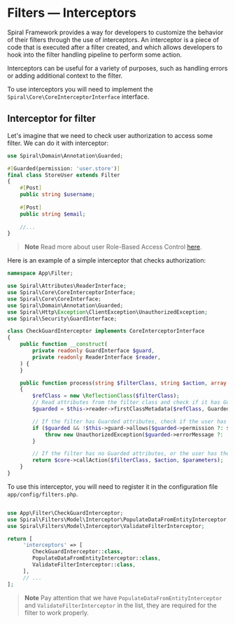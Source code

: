# Filters — Interceptors

Spiral Framework provides a way for developers to customize the behavior of their filters through the use of
interceptors. An interceptor is a piece of code that is executed after a filter created, and
which allows developers to hook into the filter handling pipeline to perform some action.

Interceptors can be useful for a variety of purposes, such as handling errors or adding additional context to the
filter.

To use interceptors you will need to implement the `Spiral\Core\CoreInterceptorInterface` interface.

## Interceptor for filter

Let's imagine that we need to check user authorization to access some filter. We can do it with interceptor:

```php
use Spiral\Domain\Annotation\Guarded;

#[Guarded(permission: 'user.store')]
final class StoreUser extends Filter
{
    #[Post]
    public string $username;
    
    #[Post]
    public string $email;
    
    //...
}
```

> **Note**
> Read more about user Role-Based Access Control [here](../security/rbac.md).

Here is an example of a simple interceptor that checks authorization:

```php
namespace App\Filter;

use Spiral\Attributes\ReaderInterface;
use Spiral\Core\CoreInterceptorInterface;
use Spiral\Core\CoreInterface;
use Spiral\Domain\Annotation\Guarded;
use Spiral\Http\Exception\ClientException\UnauthorizedException;
use Spiral\Security\GuardInterface;

class CheckGuardInterceptor implements CoreInterceptorInterface
{
    public function __construct(
        private readonly GuardInterface $guard,
        private readonly ReaderInterface $reader,
    ) {
    }

    public function process(string $filterClass, string $action, array $parameters, CoreInterface $core): mixed
    {
        $refClass = new \ReflectionClass($filterClass);
        // Read attributes from the filter class and check if it has Guarded annotation
        $guarded = $this->reader->firstClassMetadata($refClass, Guarded::class);

        // If the filter has Guarded attributes, check if the user has the permission
        if ($guarded && !$this->guard->allows($guarded->permission ?: $filterClass)) {
            throw new UnauthorizedException($guarded->errorMessage ?: 'Access denied');
        }

        // If the filter has no Guarded attributes, or the user has the permission, continue
        return $core->callAction($filterClass, $action, $parameters);
    }
}
```

To use this interceptor, you will need to register it in the configuration file `app/config/filters.php`.

```php

use App\Filter\CheckGuardInterceptor;
use Spiral\Filters\Model\Interceptor\PopulateDataFromEntityInterceptor;
use Spiral\Filters\Model\Interceptor\ValidateFilterInterceptor;

return [    
     'interceptors' => [
        CheckGuardInterceptor::class,
        PopulateDataFromEntityInterceptor::class,
        ValidateFilterInterceptor::class,
     ],
     // ...
];
```

> **Note**
> Pay attention that we have `PopulateDataFromEntityInterceptor` and `ValidateFilterInterceptor` in the list, they are
> required for the filter to work properly.